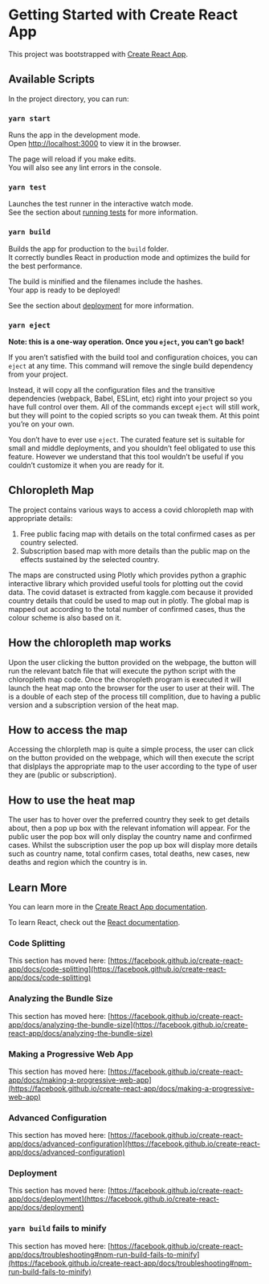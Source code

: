 # Getting Started with Create React App

This project was bootstrapped with [Create React App](https://github.com/facebook/create-react-app).

## Available Scripts

In the project directory, you can run:

### `yarn start`

Runs the app in the development mode.\
Open [http://localhost:3000](http://localhost:3000) to view it in the browser.

The page will reload if you make edits.\
You will also see any lint errors in the console.

### `yarn test`

Launches the test runner in the interactive watch mode.\
See the section about [running tests](https://facebook.github.io/create-react-app/docs/running-tests) for more information.

### `yarn build`

Builds the app for production to the `build` folder.\
It correctly bundles React in production mode and optimizes the build for the best performance.

The build is minified and the filenames include the hashes.\
Your app is ready to be deployed!

See the section about [deployment](https://facebook.github.io/create-react-app/docs/deployment) for more information.

### `yarn eject`

**Note: this is a one-way operation. Once you `eject`, you can’t go back!**

If you aren’t satisfied with the build tool and configuration choices, you can `eject` at any time. This command will remove the single build dependency from your project.

Instead, it will copy all the configuration files and the transitive dependencies (webpack, Babel, ESLint, etc) right into your project so you have full control over them. All of the commands except `eject` will still work, but they will point to the copied scripts so you can tweak them. At this point you’re on your own.

You don’t have to ever use `eject`. The curated feature set is suitable for small and middle deployments, and you shouldn’t feel obligated to use this feature. However we understand that this tool wouldn’t be useful if you couldn’t customize it when you are ready for it.

## Chloropleth Map
The project contains various ways to access a covid chloropleth map with appropriate details:
1. Free public facing map with details on the total confirmed cases as per country selected.
2. Subscription based map with more details than the public map on the effects sustained by the selected country.

The maps are constructed using Plotly which provides python a graphic interactive library which provided useful tools for plotting out the covid data.
The covid dataset is extracted from kaggle.com because it provided country details that could be used to map out in plotly.
The global map is mapped out according to the total number of confirmed cases, thus the colour scheme is also based on it. 

## How the chloropleth map works
Upon the user clicking the button provided on the webpage, the button will run the relevant batch file that will execute the python script with the chloropleth map code.
Once the choropleth program is executed it will launch the heat map onto the browser for the user to user at their will.
The is a double of each step of the process till complition, due to having a public version and a subscription version of the heat map.

## How to access the map
Accessing the chlorpleth map is quite a simple process, the user can click on the button provided on the webpage, which will then execute the script that dislplays the appropriate map to the user according to the type of user they are (public or subscription).

## How to use the heat map
The user has to hover over the preferred country they seek to get details about, then a pop up box with the relevant infomation will appear.
For the public user the pop box will only display the country name and confirmed cases.
Whilst the subscription user the pop up box will display more details such as country name, total confirm cases, total deaths, new cases, new deaths and region which the country is in.

## Learn More

You can learn more in the [Create React App documentation](https://facebook.github.io/create-react-app/docs/getting-started).

To learn React, check out the [React documentation](https://reactjs.org/).

### Code Splitting

This section has moved here: [https://facebook.github.io/create-react-app/docs/code-splitting](https://facebook.github.io/create-react-app/docs/code-splitting)

### Analyzing the Bundle Size

This section has moved here: [https://facebook.github.io/create-react-app/docs/analyzing-the-bundle-size](https://facebook.github.io/create-react-app/docs/analyzing-the-bundle-size)

### Making a Progressive Web App

This section has moved here: [https://facebook.github.io/create-react-app/docs/making-a-progressive-web-app](https://facebook.github.io/create-react-app/docs/making-a-progressive-web-app)

### Advanced Configuration

This section has moved here: [https://facebook.github.io/create-react-app/docs/advanced-configuration](https://facebook.github.io/create-react-app/docs/advanced-configuration)

### Deployment

This section has moved here: [https://facebook.github.io/create-react-app/docs/deployment](https://facebook.github.io/create-react-app/docs/deployment)

### `yarn build` fails to minify

This section has moved here: [https://facebook.github.io/create-react-app/docs/troubleshooting#npm-run-build-fails-to-minify](https://facebook.github.io/create-react-app/docs/troubleshooting#npm-run-build-fails-to-minify)

